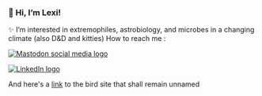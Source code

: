 ### 👋 Hi, I’m Lexi!
✨ I’m interested in extremophiles, astrobiology, and microbes in a changing climate (also D&D and kitties)
How to reach me : 

<a rel="me" href="https://ecoevo.social/@permallica"><img src="https://joinmastodon.org/logos/logo-black.svg" alt="Mastodon social media logo"/></a>

<a href="https://linkedin.com/in/lexi-mollica"><img src="https://brand.linkedin.com/content/dam/me/business/en-us/amp/brand-site/v2/bg/LI-Bug.svg.original.svg" alt="LinkedIn logo"/></a>

And here's a <a href="https://twitter.com/permallica">link</a> to the bird site that shall remain unnamed




